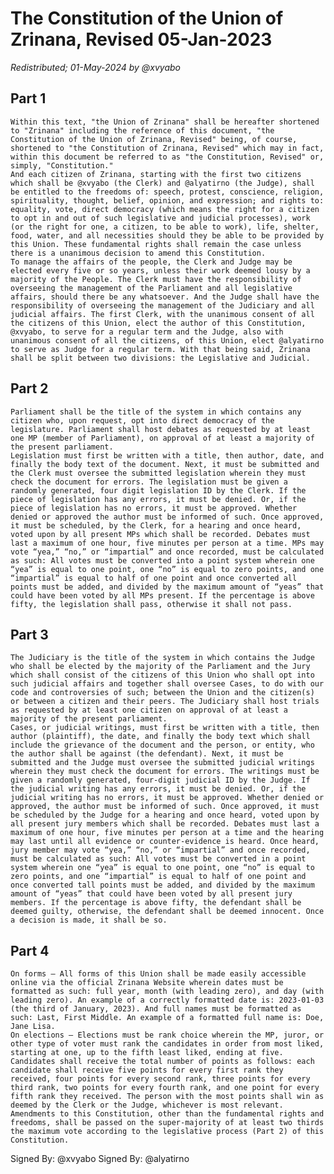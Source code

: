 # The Constitution of the Union of Zrinana, Revised 05-Jan-2023

*Redistributed; 01-May-2024*
*by @xvyabo*

## Part 1
	Within this text, "the Union of Zrinana" shall be hereafter shortened to "Zrinana" including the reference of this document, "the Constitution of the Union of Zrinana, Revised" being, of course, shortened to "the Constitution of Zrinana, Revised" which may in fact, within this document be referred to as "the Constitution, Revised" or, simply, "Constitution."
	And each citizen of Zrinana, starting with the first two citizens which shall be @xvyabo (the Clerk) and @alyatirno (the Judge), shall be entitled to the freedoms of: speech, protest, conscience, religion, spirituality, thought, belief, opinion, and expression; and rights to: equality, vote, direct democracy (which means the right for a citizen to opt in and out of such legislative and judicial processes), work (or the right for one, a citizen, to be able to work), life, shelter, food, water, and all necessities should they be able to be provided by this Union. These fundamental rights shall remain the case unless there is a unanimous decision to amend this Constitution. 
	To manage the affairs of the people, the Clerk and Judge may be elected every five or so years, unless their work deemed lousy by a majority of the People. The Clerk must have the responsibility of overseeing the management of the Parliament and all legislative affairs, should there be any whatsoever. And the Judge shall have the responsibility of overseeing the management of the Judiciary and all judicial affairs. The first Clerk, with the unanimous consent of all the citizens of this Union, elect the author of this Constitution, @xvyabo, to serve for a regular term and the Judge, also with unanimous consent of all the citizens, of this Union, elect @alyatirno to serve as Judge for a regular term. With that being said, Zrinana shall be split between two divisions: the Legislative and Judicial. 

## Part 2
	Parliament shall be the title of the system in which contains any citizen who, upon request, opt into direct democracy of the legislature. Parliament shall host debates as requested by at least one MP (member of Parliament), on approval of at least a majority of the present parliament. 
	Legislation must first be written with a title, then author, date, and finally the body text of the document. Next, it must be submitted and the Clerk must oversee the submitted legislation wherein they must check the document for errors. The legislation must be given a randomly generated, four digit legislation ID by the Clerk. If the piece of legislation has any errors, it must be denied. Or, if the piece of legislation has no errors, it must be approved. Whether denied or approved the author must be informed of such. Once approved, it must be scheduled, by the Clerk, for a hearing and once heard, voted upon by all present MPs which shall be recorded. Debates must last a maximum of one hour, five minutes per person at a time. MPs may vote “yea,” “no,” or “impartial” and once recorded, must be calculated as such: All votes must be converted into a point system wherein one “yea” is equal to one point, one “no” is equal to zero points, and one “impartial” is equal to half of one point and once converted all points must be added, and divided by the maximum amount of “yeas” that could have been voted by all MPs present. If the percentage is above fifty, the legislation shall pass, otherwise it shall not pass. 

## Part 3
	The Judiciary is the title of the system in which contains the Judge who shall be elected by the majority of the Parliament and the Jury which shall consist of the citizens of this Union who shall opt into such judicial affairs and together shall oversee Cases, to do with our code and controversies of such; between the Union and the citizen(s) or between a citizen and their peers. The Judiciary shall host trials as requested by at least one citizen on approval of at least a majority of the present parliament. 
	Cases, or judicial writings, must first be written with a title, then author (plaintiff), the date, and finally the body text which shall include the grievance of the document and the person, or entity, who the author shall be against (the defendant). Next, it must be submitted and the Judge must oversee the submitted judicial writings wherein they must check the document for errors. The writings must be given a randomly generated, four-digit judicial ID by the Judge. If the judicial writing has any errors, it must be denied. Or, if the judicial writing has no errors, it must be approved. Whether denied or approved, the author must be informed of such. Once approved, it must be scheduled by the Judge for a hearing and once heard, voted upon by all present jury members which shall be recorded. Debates must last a maximum of one hour, five minutes per person at a time and the hearing may last until all evidence or counter-evidence is heard. Once heard, jury member may vote “yea,” “no,” or “impartial” and once recorded, must be calculated as such: All votes must be converted in a point system wherein one “yea” is equal to one point, one “no” is equal to zero points, and one “impartial” is equal to half of one point and once converted tall points must be added, and divided by the maximum amount of “yeas” that could have been voted by all present jury members. If the percentage is above fifty, the defendant shall be deemed guilty, otherwise, the defendant shall be deemed innocent. Once a decision is made, it shall be so. 

## Part 4
	On forms – All forms of this Union shall be made easily accessible online via the official Zrinana Website wherein dates must be formatted as such: full year, month (with leading zero), and day (with leading zero). An example of a correctly formatted date is: 2023-01-03 (the third of January, 2023). And full names must be formatted as such: Last, First Middle. An example of a formatted full name is: Doe, Jane Lisa. 
	On elections – Elections must be rank choice wherein the MP, juror, or other type of voter must rank the candidates in order from most liked, starting at one, up to the fifth least liked, ending at five. Candidates shall receive the total number of points as follows: each candidate shall receive five points for every first rank they received, four points for every second rank, three points for every third rank, two points for every fourth rank, and one point for every fifth rank they received. The person with the most points shall win as deemed by the Clerk or the Judge, whichever is most relevant. 
	Amendments to this Constitution, other than the fundamental rights and freedoms, shall be passed on the super-majority of at least two thirds the maximum vote according to the legislative process (Part 2) of this Constitution. 

Signed By: @xvyabo
Signed By: @alyatirno
